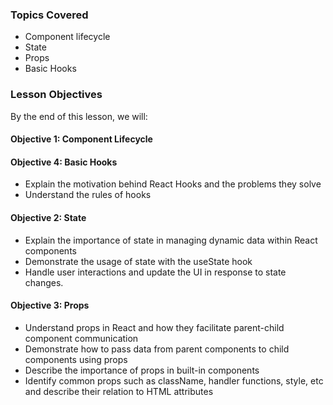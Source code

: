 <!-- h1, h2 already used by CTD Learns -->
### Topics Covered

- Component lifecycle
- State
- Props
- Basic Hooks

### Lesson Objectives

By the end of this lesson, we will:

#### Objective 1: Component Lifecycle

#### Objective 4: Basic Hooks

- Explain the motivation behind React Hooks and the problems they solve
- Understand the rules of hooks

#### Objective 2: State

- Explain the importance of state in managing dynamic data within React components
- Demonstrate the usage of state with the useState hook
- Handle user interactions and update the UI in response to state changes.

#### Objective 3: Props

- Understand props in React and how they facilitate parent-child component communication
- Demonstrate how to pass data from parent components to child components using props
- Describe the importance of props in built-in components
- Identify common props such as className, handler functions, style, etc and describe their relation to HTML attributes
